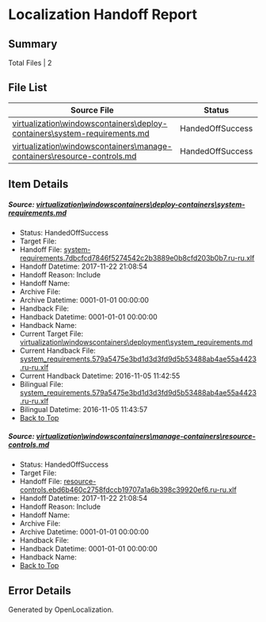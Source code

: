 # <a name='report-top'></a> Localization Handoff Report

## Summary
 Total Files | 2

## File List
 Source File | Status | Details 
 ----------- | ------ | ------- 
 [virtualization\windowscontainers\deploy-containers\system-requirements.md](https://github.com/Microsoft/Virtualization-Documentation-Private/blob/64f5f8d838f72ea8e0e66a72eeb4ab78d982b715/virtualization/windowscontainers/deploy-containers/system-requirements.md) | HandedOffSuccess | [Details](#6ae690ff6592198bc16cbaf60489d3ed5aceeeb0301)
 [virtualization\windowscontainers\manage-containers\resource-controls.md](https://github.com/Microsoft/Virtualization-Documentation-Private/blob/64f5f8d838f72ea8e0e66a72eeb4ab78d982b715/virtualization/windowscontainers/manage-containers/resource-controls.md) | HandedOffSuccess | [Details](#bc36f1f59ed339b2cc3dd3372a5cd5119f470c7c336)

## Item Details
##### <a name='6ae690ff6592198bc16cbaf60489d3ed5aceeeb0301'></a> Source: [virtualization\windowscontainers\deploy-containers\system-requirements.md](https://github.com/Microsoft/Virtualization-Documentation-Private/blob/64f5f8d838f72ea8e0e66a72eeb4ab78d982b715/virtualization/windowscontainers/deploy-containers/system-requirements.md)
* Status: HandedOffSuccess
* Target File: 
* Handoff File: [system-requirements.7dbcfcd7846f5274542c2b3889e0b8cfd203b0b7.ru-ru.xlf](https://github.com/MicrosoftDocs/Virtualization-Documentation-Private.handoff/blob/a810ecbff4d22d4cde9082ab317cefbee1b2c9e4/ol-handoff/MicrosoftDocs/Virtualization-Documentation-Private.ru-ru/live/system-requirements.7dbcfcd7846f5274542c2b3889e0b8cfd203b0b7.ru-ru.xlf)
* Handoff Datetime: 2017-11-22 21:08:54
* Handoff Reason: Include
* Handoff Name: 
* Archive File: 
* Archive Datetime: 0001-01-01 00:00:00
* Handback File: 
* Handback Datetime: 0001-01-01 00:00:00
* Handback Name: 
* Current Target File: [virtualization\windowscontainers\deployment\system_requirements.md](https://github.com/MicrosoftDocs/Virtualization-Documentation-Private.ru-ru/blob/9a9abc8fe047b71a1b60c26b8b2fb0e43759e5dc/virtualization/windowscontainers/deployment/system_requirements.md)
* Current Handback File: [system_requirements.579a5475e3bd1d3d3fd9d5b53488ab4ae55a4423.ru-ru.xlf](https://github.com/MicrosoftDocs/Virtualization-Documentation-Private.handback/blob/f9016ff8b70f8efdbdff7e8d4e35834673424ea9/ol-handback/Microsoft/Virtualization-Documentation-Private.ru-ru/live/system_requirements.579a5475e3bd1d3d3fd9d5b53488ab4ae55a4423.ru-ru.xlf)
* Current Handback Datetime: 2016-11-05 11:42:55
* Bilingual File: [system_requirements.579a5475e3bd1d3d3fd9d5b53488ab4ae55a4423.ru-ru.xlf](https://github.com/MicrosoftDocs/Virtualization-Documentation-Private.handback/blob/f9016ff8b70f8efdbdff7e8d4e35834673424ea9/ol-handback/Microsoft/Virtualization-Documentation-Private.ru-ru/live/system_requirements.579a5475e3bd1d3d3fd9d5b53488ab4ae55a4423.ru-ru.xlf)
* Bilingual Datetime: 2016-11-05 11:43:57
* [Back to Top](#report-top)

##### <a name='bc36f1f59ed339b2cc3dd3372a5cd5119f470c7c336'></a> Source: [virtualization\windowscontainers\manage-containers\resource-controls.md](https://github.com/Microsoft/Virtualization-Documentation-Private/blob/64f5f8d838f72ea8e0e66a72eeb4ab78d982b715/virtualization/windowscontainers/manage-containers/resource-controls.md)
* Status: HandedOffSuccess
* Target File: 
* Handoff File: [resource-controls.ebd6b460c2758fdccb19707a1a6b398c39920ef6.ru-ru.xlf](https://github.com/MicrosoftDocs/Virtualization-Documentation-Private.handoff/blob/a810ecbff4d22d4cde9082ab317cefbee1b2c9e4/ol-handoff/MicrosoftDocs/Virtualization-Documentation-Private.ru-ru/live/resource-controls.ebd6b460c2758fdccb19707a1a6b398c39920ef6.ru-ru.xlf)
* Handoff Datetime: 2017-11-22 21:08:54
* Handoff Reason: Include
* Handoff Name: 
* Archive File: 
* Archive Datetime: 0001-01-01 00:00:00
* Handback File: 
* Handback Datetime: 0001-01-01 00:00:00
* Handback Name: 
* [Back to Top](#report-top)


## Error Details

Generated by OpenLocalization.
